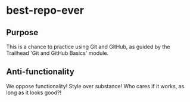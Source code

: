 
# best-repo-ever

## Purpose

This is a chance to practice using Git and GitHub, as guided by the Trailhead 'Git and GitHub Basics' module.

## Anti-functionality

We oppose functionality! Style over substance! Who cares if it works, as long as it looks good?!